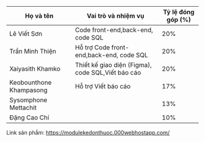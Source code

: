 
|         Họ và tên                | Vai trò và nhiệm vụ                                     | Tỷ lệ đóng góp (%) |
| -------------------------------- | --------------------------------------------------------| -------------------|
|   Lê Viết Sơn                    |Code front-end,back-end, code SQL                        |    20%             |
|   Trần Minh Thiện                |Hỗ trợ Code front-end,back-end, code SQL                 |    20%             |
|   Xaiyasith Khamko               |Thiết kế giao diện (Figma), code SQL,Viết báo cáo        |    20%             |
|   Keobounthone Khampasong        |Hỗ trợ Viết báo cáo                                      |    17%             |
|   Sysomphone Mettachit           |                                                         |    13%             |
|   Đặng Cao Chí                   |                                                         |    10%             |



Link sản phẩm: https://modulekedonthuoc.000webhostapp.com/


